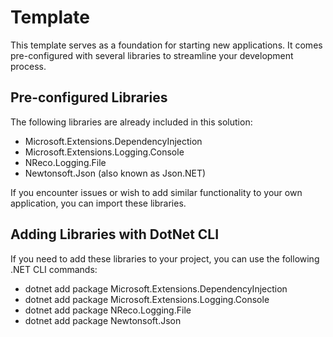 # Template

This template serves as a foundation for starting new applications. It comes pre-configured with several libraries to streamline your development process.

## Pre-configured Libraries

The following libraries are already included in this solution:

- Microsoft.Extensions.DependencyInjection
- Microsoft.Extensions.Logging.Console
- NReco.Logging.File
- Newtonsoft.Json (also known as Json.NET) 

If you encounter issues or wish to add similar functionality to your own application, you can import these libraries.

## Adding Libraries with DotNet CLI

If you need to add these libraries to your project, you can use the following .NET CLI commands:

- dotnet add package Microsoft.Extensions.DependencyInjection
- dotnet add package Microsoft.Extensions.Logging.Console
- dotnet add package NReco.Logging.File
- dotnet add package Newtonsoft.Json
